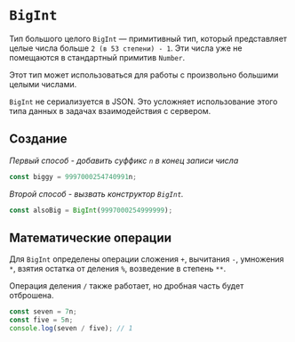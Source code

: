 # `BigInt`

Тип большого целого `BigInt` — примитивный тип, который представляет целые числа больше `2 (в 53 степени) - 1`. Эти числа уже не помещаются в стандартный примитив `Number`.

Этот тип может использоваться для работы с произвольно большими целыми числами.

`BigInt` не сериализуется в JSON. Это усложняет использование этого типа данных в задачах взаимодействия с сервером.

## Создание

*Первый способ - добавить суффикс `n` в конец записи числа*

```js
const biggy = 9997000254740991n;
```

*Второй способ - вызвать конструктор `BigInt`.*

```js
const alsoBig = BigInt(9997000254999999);
```

## Математические операции

Для `BigInt` определены операции сложения `+`, вычитания `-`, умножения `*`, взятия остатка от деления `%`, возведение в степень `**`.

Операция деления `/` также работает, но дробная часть будет отброшена.

```js
const seven = 7n;
const five = 5n;
console.log(seven / five); // 1
```
